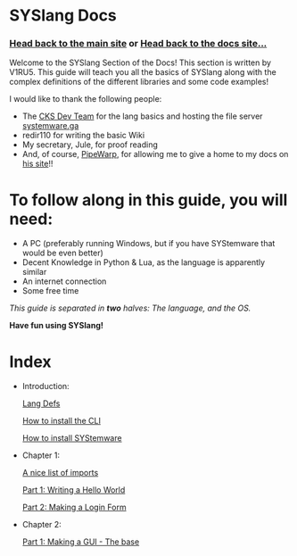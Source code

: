 # SYSlang Docs


### [Head back to the main site](https://pipewarp.co.uk/) or [Head back to the docs site...](https://docs.pipewarp.co.uk/)



Welcome to the SYSlang Section of the Docs! This section is written by V1RU5. This guide will teach you all the basics of SYSlang along with the complex definitions of the different libraries and some code examples!


I would like to thank the following people:
- The [CKS Dev Team](https://github.com/CKStudios2018) for the lang basics and hosting the file server [systemware.ga](http://systemware.ga/)
- redir110 for writing the basic Wiki
- My secretary, Jule, for proof reading
- And, of course, [PipeWarp](https://github.com/PipeWarp), for allowing me to give a home to my docs on [his site](https://docs.pipewarp.co.uk/)!!


# To follow along in this guide, you will need:
* A PC (preferably running Windows, but if you have SYStemware that would be even better)
* Decent Knowledge in Python & Lua, as the language is apparently similar
* An internet connection
* Some free time

_This guide is separated in **two** halves: The language, and the OS._

**Have fun using SYSlang!**
# Index
* Introduction:

  [Lang Defs](https://docs.google.com/document/d/1pGIEeBDoBy7iL85BabAjHRIA6SznABof1AjNUcOL6xE/edit?usp=drivesdk)

  [How to install the CLI](https://docs.pipewarp.co.uk/SYSlang/intro/basic)

  [How to install SYStemware](https://docs.pipewarp.co.uk/SYSlang/intro/basic-os)
* Chapter 1:

  [A nice list of imports](https://docs.pipewarp.co.uk/SYSlang/class)

  [Part 1: Writing a Hello World](https://docs.pipewarp.co.uk/SYSlang/tutorials/helloworld)

  [Part 2: Making a Login Form](https://docs.pipewarp.co.uk/SYSlang/tutorials/loginf)
* Chapter 2:

  [Part 1: Making a GUI - The base](https://docs.pipewarp.co.uk/SYSlang/tutorials/GUI1)

